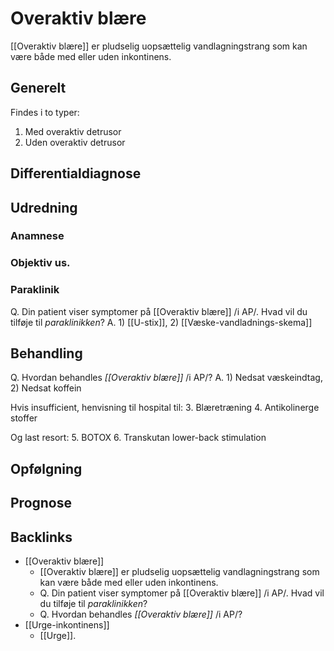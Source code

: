 # Overaktiv blære
[[Overaktiv blære]] er pludselig uopsættelig vandlagningstrang som kan være både med eller uden inkontinens.

## Generelt
Findes i to typer:
1. Med overaktiv detrusor
2. Uden overaktiv detrusor

## Differentialdiagnose

## Udredning
### Anamnese

### Objektiv us.

### Paraklinik
Q. Din patient viser symptomer på [[Overaktiv blære]] /i AP/. Hvad vil du tilføje til *paraklinikken*? 
A. 1) [[U-stix]], 2) [[Væske-vandladnings-skema]]

## Behandling
Q. Hvordan behandles *[[Overaktiv blære]]* /i AP/? 
A. 1) Nedsat væskeindtag, 2) Nedsat koffein

Hvis insufficient, henvisning til hospital til:
3. Blæretræning
4. Antikolinerge stoffer

Og last resort:
5. BOTOX
6. Transkutan lower-back stimulation

## Opfølgning


## Prognose













## Backlinks
* [[Overaktiv blære]]
	* [[Overaktiv blære]] er pludselig uopsættelig vandlagningstrang som kan være både med eller uden inkontinens.
	* Q. Din patient viser symptomer på [[Overaktiv blære]] /i AP/. Hvad vil du tilføje til *paraklinikken*? 
	* Q. Hvordan behandles *[[Overaktiv blære]]* /i AP/? 
* [[Urge-inkontinens]]
	* [[Urge]].

<!-- #anki/tag/med/Gynecology #anki/deck/Medicine #anki/tag/med/Urology #anki/tag/med/GP -->

<!-- {BearID:A1B66ECD-F0B1-4274-83F0-D5FA0C5B88F5-53319-000069607CD5561A} -->
